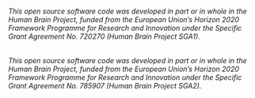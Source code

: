 ###### *This open source software code was developed in part or in whole in the Human Brain Project, funded from the European Union’s Horizon 2020 Framework Programme for Research and Innovation under the Specific Grant Agreement No. 720270 (Human Brain Project SGA1).*
###### *This open source software code was developed in part or in whole in the Human Brain Project, funded from the European Union’s Horizon 2020 Framework Programme for Research and Innovation under the Specific Grant Agreement No. 785907 (Human Brain Project SGA2).*
